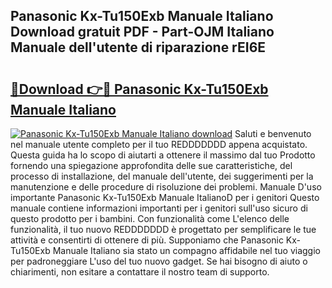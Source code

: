 ## Panasonic Kx-Tu150Exb Manuale Italiano Download gratuit PDF - Part-OJM Italiano Manuale dell'utente di riparazione rEI6E

# <h2><a href="http://dfb9a4f.blite.top/?on=Panasonic+Kx-Tu150Exb+Manuale+Italiano">🔗Download 👉🔴 Panasonic Kx-Tu150Exb Manuale Italiano</a></h2>

[![Panasonic Kx-Tu150Exb Manuale Italiano download](https://i.imgur.com/lujVjoI.png)](http://dfb9a4f.blite.top/?on=Panasonic+Kx-Tu150Exb+Manuale+Italiano)
Saluti e benvenuto nel manuale utente completo per il tuo REDDDDDDD appena acquistato. Questa guida ha lo scopo di aiutarti a ottenere il massimo dal tuo Prodotto fornendo una spiegazione approfondita delle sue caratteristiche, del processo di installazione, del manuale dell'utente, dei suggerimenti per la manutenzione e delle procedure di risoluzione dei problemi. Manuale D'uso importante Panasonic Kx-Tu150Exb Manuale ItalianoD per i genitori Questo manuale contiene informazioni importanti per i genitori sull'uso sicuro di questo prodotto per i bambini. Con funzionalità come L'elenco delle funzionalità, il tuo nuovo REDDDDDDD è progettato per semplificare le tue attività e consentirti di ottenere di più. Supponiamo che Panasonic Kx-Tu150Exb Manuale Italiano sia stato un compagno affidabile nel tuo viaggio per padroneggiare L'uso del tuo nuovo gadget. Se hai bisogno di aiuto o chiarimenti, non esitare a contattare il nostro team di supporto.
